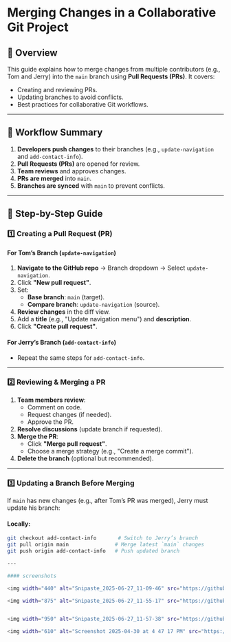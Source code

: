 # Merging Changes in a Collaborative Git Project

## 📌 Overview
This guide explains how to merge changes from multiple contributors (e.g., Tom and Jerry) into the `main` branch using **Pull Requests (PRs)**. It covers:
- Creating and reviewing PRs.
- Updating branches to avoid conflicts.
- Best practices for collaborative Git workflows.

---

## 🚀 Workflow Summary
1. **Developers push changes** to their branches (e.g., `update-navigation` and `add-contact-info`).
2. **Pull Requests (PRs)** are opened for review.
3. **Team reviews** and approves changes.
4. **PRs are merged** into `main`.
5. **Branches are synced** with `main` to prevent conflicts.

---

## 🔧 Step-by-Step Guide

### 1️⃣ Creating a Pull Request (PR)
#### For Tom’s Branch (`update-navigation`)
1. **Navigate to the GitHub repo** → Branch dropdown → Select `update-navigation`.
2. Click **"New pull request"**.
3. Set:
   - **Base branch**: `main` (target).
   - **Compare branch**: `update-navigation` (source).
4. **Review changes** in the diff view.
5. Add a **title** (e.g., "Update navigation menu") and **description**.
6. Click **"Create pull request"**.

#### For Jerry’s Branch (`add-contact-info`)
- Repeat the same steps for `add-contact-info`.

---

### 2️⃣ Reviewing & Merging a PR
1. **Team members review**:
   - Comment on code.
   - Request changes (if needed).
   - Approve the PR.
2. **Resolve discussions** (update branch if requested).
3. **Merge the PR**:
   - Click **"Merge pull request"**.
   - Choose a merge strategy (e.g., "Create a merge commit").
4. **Delete the branch** (optional but recommended).

---

### 3️⃣ Updating a Branch Before Merging
If `main` has new changes (e.g., after Tom’s PR was merged), Jerry must update his branch:

#### Locally:
```bash
git checkout add-contact-info       # Switch to Jerry’s branch
git pull origin main               # Merge latest `main` changes
git push origin add-contact-info   # Push updated branch

---

#### screenshots

<img width="440" alt="Snipaste_2025-06-27_11-09-46" src="https://github.com/user-attachments/assets/d1e5be62-45d7-4003-8d80-f78baa8d5358" />

<img width="875" alt="Snipaste_2025-06-27_11-55-17" src="https://github.com/user-attachments/assets/1b7d8220-7aa0-4ee8-b434-71e9ec825cb5" />


<img width="950" alt="Snipaste_2025-06-27_11-57-38" src="https://github.com/user-attachments/assets/a8a37239-896e-4064-b0fc-16d89093f6ad" />

<img width="610" alt="Screenshot 2025-04-30 at 4 47 17 PM" src="https://github.com/user-attachments/assets/1d78651f-5d40-427e-9542-64b86cdd4a61" />
